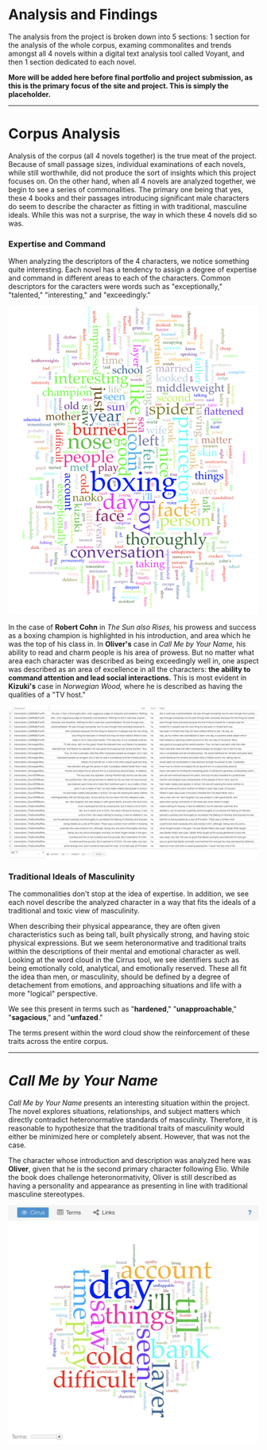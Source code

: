 # Analysis and Findings

The analysis from the project is broken down into 5 sections: 1 section for the analysis of the whole corpus, examing commonalites and trends amongst all 4 novels within a digital text analysis tool called Voyant, and then 1 section dedicated to each novel. 

**More will be added here before final portfolio and project submission, as this is the primary focus of the site and project. This is simply the placeholder.**

---

# Corpus Analysis

Analysis of the corpus (all 4 novels together) is the true meat of the project. Because of small passage sizes, individual examinations of each novels, while still worthwhile, did not produce the sort of insights which this project focuses on. On the other hand, when all 4 novels are analyzed together, we begin to see a series of commonalities. The primary one being that yes, these 4 books and their passages introducing significant male characters do seem to describe the character as fitting in with traditional, masculine ideals. While this was not a surprise, the way in which these 4 novels did so was.

### Expertise and Command

When analyzing the descriptors of the 4 characters, we notice something quite interesting. Each novel has a tendency to assign a degree of expertise and command in different areas to each of the characters. Common descriptors for the caracters were words such as "exceptionally," "talented," "interesting," and "exceedingly." 

![Cirrus tool depecting most common words across corpus](images/VoyantFindings_Corpus_Cirrus.png)

In the case of **Robert Cohn** in *The Sun also Rises,* his prowess and success as a boxing champion is highlighted in his introduction, and area which he was the top of his class in. In **Oliver's** case in *Call Me by Your Name,* his ability to read and charm people is his area of prowess. 
But no matter what area each character was described as being exceedingly well in, one aspect was described as an area of excellence in all the characters: **the ability to command attention and lead social interactions.** This is most evident in **Kizuki's** case in *Norwegian Wood,* where he is described as having the qualities of a "TV host."

![Contexts tool depicting phrases to the left and right of key term "he"](images/VoyantFindings_Corpus_Contexts.png)

### Traditional Ideals of Masculinity

The commonalities don't stop at the idea of expertise. In addition, we see each novel describe the analyzed character in a way that fits the ideals of a traditional and toxic view of masculinity. 

When describing their physical appearance, they are often given characteristics such as being tall, built physically strong, and having stoic physical expressions. But we seem heteronormative and traditional traits within the descriptions of their mental and emotional character as well. Looking at the word cloud in the Cirrus tool, we see identifiers such as being emotionally cold, analytical, and emotionally reserved. These all fit the idea than men, or masculinity, should be defined by a degree of detachement from emotions, and approaching situations and life with a more "logical" perspective. 

We see this present in terms such as "**hardened**," "**unapproachable**," "**sagacious**," and "**unfazed**."

The terms present within the word cloud show the reinforcement of these traits across the entire corpus.

---

# *Call Me by Your Name*

*Call Me by Your Name* presents an interesting situation within the project. 
The novel explores situations, relationships, and subject matters which directly contradict heteronormative standards of masculinity. Therefore, it is reasonable to hypothesize that the traditional traits of masculinity would either be minimized here or completely absent. However, that was not the case.

The character whose introduction and description was analyzed here was **Oliver**, given that he is the second primary character following Elio. While the book does challenge heteronormativity, Oliver is still described as having a personality and appearance as presenting in line with traditional masculine stereotypes.

![A word cloud visual depicting the most common terms in the Call Me by Your Name passage](images/VoyantFindings_CallMeByYourName_Cirrus.jpg)
